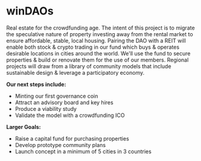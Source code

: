 # winDAOs
Real estate for the crowdfunding age.
The intent of this project is to migrate the speculative nature of property investing away from the rental market to ensure affordable, stable, local housing. 
Pairing the DAO with a REIT will enable both stock & crypto trading in our fund which buys & operates desirable locations in cities around the world.
We'll use the fund to secure properties & build or renovate them for the use of our members.
Regional projects will draw from a library of community models that include sustainable design & leverage a participatory economy.

**Our next steps include:** 
 - Minting our first governance coin
 - Attract an advisory board and key hires
 - Produce a viability study
 - Validate the model with a crowdfunding ICO

**Larger Goals:**
 - Raise a capital fund for purchasing properties
 - Develop prototype community plans
 - Launch concept in a minimum of 5 cities in 3 countries
 
